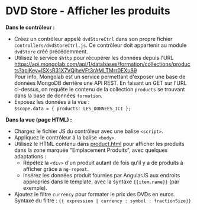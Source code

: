 DVD Store - Afficher les produits
=================================

**Dans le contrôleur :**

- Créez un contrôleur appelé `dvdStoreCtrl` dans son propre fichier `controllers/dvdStoreCtrl.js`. Ce contrôleur doit appartenir au module `dvdStore` créé précédemment.
- Utilisez le service `$http` pour récupérer les données depuis l'URL https://api.mongolab.com/api/1/databases/formation/collections/products?apiKey=ISXsR31X7VQjheVFt3rAMLTMrr0EXu89<br>Pour info, Mongolab est un service permettant d'exposer une base de données MongoDB derrière une API REST. En faisant un GET sur l'URL ci-dessus, on requête le contenu de la collection `products` se trouvant dans la base de données `formation`.
- Exposez les données à la vue :<br/>`$scope.data = { products: LES_DONNEES_ICI };`

**Dans la vue (page HTML) :**

- Chargez le fichier JS du contrôleur avec une balise `<script>`.
- Appliquez le contrôleur à la balise `<body>`.
- Utilisez le HTML contenu dans [product.html](html/product.html) pour afficher les produits dans la zone marquée "Emplacement Produits", avec quelques adaptations :
  - Répétez la `<div>` d'un produit autant de fois qu'il y a de produits à afficher grâce à `ng-repeat`.
  - Insérez les données produit fournies par AngularJS aux endroits appropriés dans le template, avec la syntaxe `{{item.name}}` (par exemple).
- Ajoutez le filtre `currency` pour formater le prix des DVDs en euros.<br/>Syntaxe du filtre : `{{ expression | currency : symbol : fractionSize}}`
